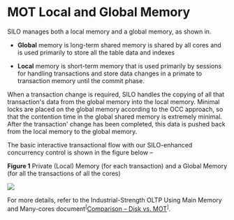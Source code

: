 # MOT Local and Global Memory<a name="EN-US_TOPIC_0270171516"></a>

SILO manages both a local memory and a global memory, as shown in.

-   **Global**  memory is long-term shared memory is shared by all cores and is used primarily to store all the table data and indexes

-   **Local**  memory is short-term memory that is used primarily by sessions for handling transactions and store data changes in a primate to transaction memory until the commit phase.

When a transaction change is required, SILO handles the copying of all that transaction's data from the global memory into the local memory. Minimal locks are placed on the global memory according to the OCC approach, so that the contention time in the global shared memory is extremely minimal. After the transaction' change has been completed, this data is pushed back from the local memory to the global memory.

The basic interactive transactional flow with our SILO-enhanced concurrency control is shown in the figure below –

**Figure  1**  Private \(Local\) Memory \(for each transaction\) and a Global Memory \(for all the transactions of all the cores\)

![](figures/private-(local)-memory-(for-each-transaction)-and-a-global-memory.png)

For more details, refer to the Industrial-Strength OLTP Using Main Memory and Many-cores document<sup>\[</sup>[Comparison – Disk vs. MOT](comparison-disk-vs-mot.md)<sup>\]</sup>.


